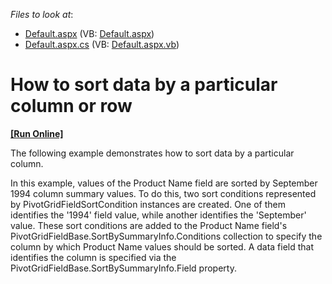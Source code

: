 <!-- default file list -->
*Files to look at*:

* [Default.aspx](./CS/ASPxPivotGrid_SortBySummary/Default.aspx) (VB: [Default.aspx](./VB/ASPxPivotGrid_SortBySummary/Default.aspx))
* [Default.aspx.cs](./CS/ASPxPivotGrid_SortBySummary/Default.aspx.cs) (VB: [Default.aspx.vb](./VB/ASPxPivotGrid_SortBySummary/Default.aspx.vb))
<!-- default file list end -->
# How to sort data by a particular column or row
<!-- run online -->
**[[Run Online]](https://codecentral.devexpress.com/e3091/)**
<!-- run online end -->


<p>The following example demonstrates how to sort data by a particular column.</p><p>In this example, values of the Product Name field are sorted by September 1994 column summary values. To do this, two sort conditions represented by PivotGridFieldSortCondition instances are created. One of them identifies the '1994' field value, while another identifies the 'September' value. These sort conditions are added to the Product Name field's PivotGridFieldBase.SortBySummaryInfo.Conditions collection to specify the column by which Product Name values should be sorted. A data field that identifies the column is specified via the PivotGridFieldBase.SortBySummaryInfo.Field property.</p>

<br/>


